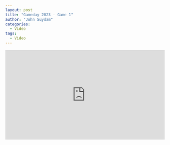 ```yaml
---
layout: post
title: "Gameday 2023 - Game 1"
author: "John Suydam"
categories:
  - Video
tags:
  - Video
---
```


<div style="overflow:hidden;padding-bottom:56.25%;position:relative;height:0;">
<iframe style="left:0;top:0;height:100%;width:100%;position:absolute;" width="560" height="315" src="https://www.youtube.com/embed/R-zr-XO448A" frameborder="0" allow="accelerometer; autoplay; encrypted-media; gyroscope; picture-in-picture" allowfullscreen></iframe>
</div>
